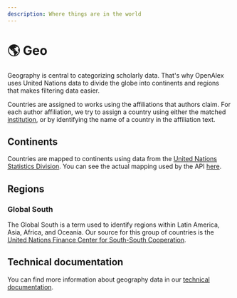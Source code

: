 ```yaml
---
description: Where things are in the world
---
```


# 🌎 Geo

Geography is central to categorizing scholarly data. That's why OpenAlex uses United Nations data to divide the globe into continents and regions that makes filtering data easier.

Countries are assigned to works using the affiliations that authors claim. For each author affiliation, we try to assign a country using either the matched [institution](institutions.md), or by identifying the name of a country in the affiliation text.

## Continents

Countries are mapped to continents using data from the [United Nations Statistics Division](https://unstats.un.org/unsd/methodology/m49/). You can see the actual mapping used by the API [here](https://github.com/ourresearch/openalex-elastic-api/blob/master/countries.py).

## Regions

### **Global South**

The Global South is a term used to identify regions within Latin America, Asia, Africa, and Oceania. Our source for this group of countries is the [United Nations Finance Center for South-South Cooperation](http://www.fc-ssc.org/en/partnership\_program/south\_south\_countries).

## Technical documentation

You can find more information about geography data in our [technical documentation](https://docs.openalex.org/api-entities/geo).
